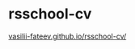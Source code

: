 # rsschool-cv

[vasilii-fateev.github.io/rsschool-cv/](https://vasilii-fateev.github.io/rsschool-cv/)
